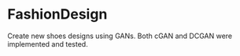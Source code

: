 # FashionDesign
Create new shoes designs using GANs. Both cGAN and DCGAN were implemented and tested. 
